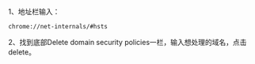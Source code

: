 1、地址栏输入： 

`chrome://net-internals/#hsts
`

2、找到底部Delete domain security policies一栏，输入想处理的域名，点击delete。